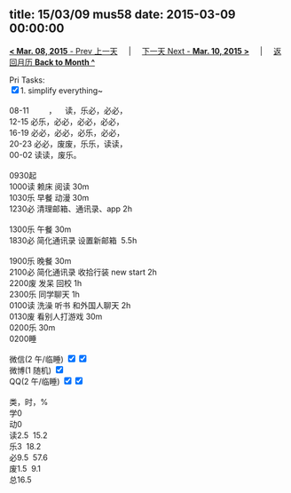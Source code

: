 title: 15/03/09 mus58
date: 2015-03-09 00:00:00
---
[**< Mar. 08, 2015** - Prev 上一天](/lifelogs/2015/03/d08.html) &nbsp; &nbsp; | &nbsp; &nbsp; [下一天 Next - **Mar. 10, 2015 >**](/lifelogs/2015/03/d10.html) &nbsp; &nbsp; |  &nbsp; &nbsp; [返回月历 **Back to Month ^**](/lifelogs/2015/03/index.html)
<br/><div>Pri Tasks:<br/><input type="checkbox" checked="true"/>1. simplify everything~<div><br/></div>08-11         ，    读，乐必，必必，<br/>12-15 必乐，必必，必必，必必，<br/>16-19 必必，必必，必乐，必必，<br/>20-23 必必，废废，乐乐，读读，</div><div>00-02 读读，废乐。<br/><div><br/></div>0930起<br/>1000读 赖床 阅读 30m<br/>1030乐 早餐 动漫 30m<br/>1230必 清理邮箱、通讯录、app 2h<div><br/></div>1300乐 午餐 30m<br/><div>1830必 简化通讯录 设置新邮箱  5.5h</div><div><br/></div><div>1900乐 晚餐 30m</div><div>2100必 简化通讯录 收拾行装 new start 2h</div><div>2200废 发呆 回校 1h</div><div>2300乐 同学聊天 1h</div><div>0100读 洗澡 听书 和外国人聊天 2h</div><div>0130废 看别人打游戏 30m</div><div>0200乐 30m</div>0200睡<br/><div><br/></div></div><div>微信(2 午/临睡) <input type="checkbox" checked="true"/><input type="checkbox" checked="true"/><br/>微博(1 随机) <input type="checkbox" checked="true"/><br/>QQ(2 午/临睡) <input type="checkbox" checked="true"/><input type="checkbox" checked="true"/><br/><div><br/></div>类，时，%<br/>学0<br/>动0<br/>读2.5  15.2<br/>乐3  18.2<br/>必9.5  57.6<br/>废1.5  9.1<br/>总16.5</div>